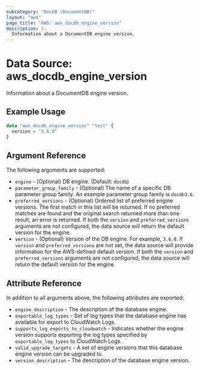 ```yaml
---
subcategory: "DocDB (DocumentDB)"
layout: "aws"
page_title: "AWS: aws_docdb_engine_version"
description: |-
  Information about a DocumentDB engine version.
---
```


# Data Source: aws_docdb_engine_version

Information about a DocumentDB engine version.

## Example Usage

```terraform
data "aws_docdb_engine_version" "test" {
  version = "3.6.0"
}
```

## Argument Reference

The following arguments are supported:

* `engine` - (Optional) DB engine. (Default: `docdb`)
* `parameter_group_family` - (Optional) The name of a specific DB parameter group family. An example parameter group family is `docdb3.6`.
* `preferred_versions` - (Optional) Ordered list of preferred engine versions. The first match in this list will be returned. If no preferred matches are found and the original search returned more than one result, an error is returned. If both the `version` and `preferred_versions` arguments are not configured, the data source will return the default version for the engine.
* `version` - (Optional) Version of the DB engine. For example, `3.6.0`. If `version` and `preferred_versions` are not set, the data source will provide information for the AWS-defined default version. If both the `version` and `preferred_versions` arguments are not configured, the data source will return the default version for the engine.

## Attribute Reference

In addition to all arguments above, the following attributes are exported:

* `engine_description` - The description of the database engine.
* `exportable_log_types` - Set of log types that the database engine has available for export to CloudWatch Logs.
* `supports_log_exports_to_cloudwatch` - Indicates whether the engine version supports exporting the log types specified by `exportable_log_types` to CloudWatch Logs.
* `valid_upgrade_targets` - A set of engine versions that this database engine version can be upgraded to.
* `version_description` - The description of the database engine version.
